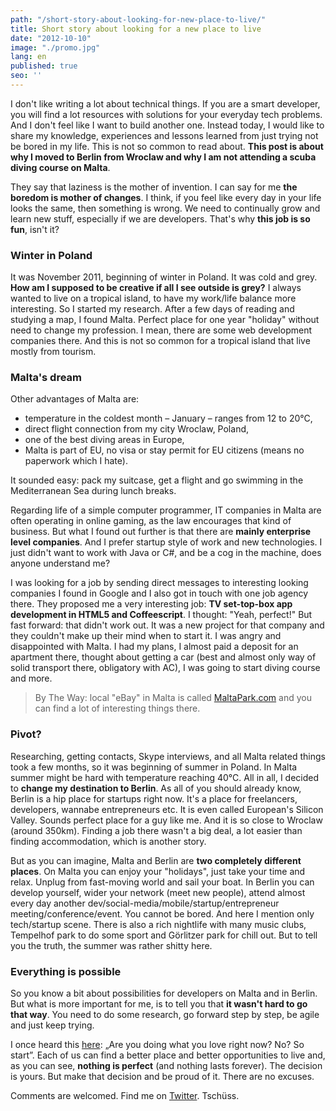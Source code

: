 ```yaml
---
path: "/short-story-about-looking-for-new-place-to-live/"
title: Short story about looking for a new place to live
date: "2012-10-10"
image: "./promo.jpg"
lang: en
published: true
seo: ''
---
```


I don't like writing a lot about technical things. If you are a smart developer, you will find a lot resources with solutions for your everyday tech problems. And I don't feel like I want to build another one. Instead today, I would like to share my knowledge, experiences and lessons learned from just trying not be bored in my life. This is not so common to read about. **This post is about why I moved to Berlin from Wroclaw and why I am not attending a scuba diving course on Malta**.

They say that laziness is the mother of invention. I can say for me **the boredom is mother of changes**. I think, if you feel like every day in your life looks the same, then something is wrong. We need to continually grow and learn new stuff, especially if we are developers. That's why **this job is so fun**, isn't it?

### Winter in Poland

It was November 2011, beginning of winter in Poland. It was cold and grey. **How am I supposed to be creative if all I see outside is grey?** I always wanted to live on a tropical island, to have my work/life balance more interesting. So I started my research. After a few days of reading and studying a map, I found Malta. Perfect place for one year "holiday" without need to change my profession. I mean, there are some web development companies there. And this is not so common for a tropical island that live mostly from tourism.

### Malta's dream

Other advantages of Malta are:

- temperature in the coldest month – January – ranges from 12 to 20°C,
- direct flight connection from my city Wroclaw, Poland,
- one of the best diving areas in Europe,
- Malta is part of EU, no visa or stay permit for EU citizens (means no paperwork which I hate).

It sounded easy: pack my suitcase, get a flight and go swimming in the Mediterranean Sea during lunch breaks.

Regarding life of a simple computer programmer, IT companies in Malta are often operating in online gaming, as the law encourages that kind of business. But what I found out further is that there are **mainly enterprise level companies**. And I prefer startup style of work and new technologies. I just didn't want to work with Java or C#, and be a cog in the machine, does anyone understand me?

I was looking for a job by sending direct messages to interesting looking companies I found in Google and I also got in touch with one job agency there. They proposed me a very interesting job: **TV set-top-box app development in HTML5 and Coffeescript**. I thought: "Yeah, perfect!" But fast forward: that didn't work out. It was a new project for that company and they couldn't make up their mind when to start it. I was angry and disappointed with Malta. I had my plans, I almost paid a deposit for an apartment there, thought about getting a car (best and almost only way of solid transport there, obligatory with AC), I was going to start diving course and more.

> By The Way: local "eBay" in Malta is called [MaltaPark.com](http://www.maltapark.com/) and you can find a lot of interesting things there.

### Pivot?

Researching, getting contacts, Skype interviews, and all Malta related things took a few months, so it was beginning of summer in Poland. In Malta summer might be hard with temperature reaching 40°C. All in all, I decided to **change my destination to Berlin**. As all of you should already know, Berlin is a hip place for startups right now. It's a place for freelancers, developers, wannabe entrepreneurs etc. It is even called European's Silicon Valley. Sounds perfect place for a guy like me. And it is so close to Wroclaw (around 350km). Finding a job there wasn't a big deal, a lot easier than finding accommodation, which is another story.

But as you can imagine, Malta and Berlin are **two completely different places**. On Malta you can enjoy your "holidays", just take your time and relax. Unplug from fast-moving world and sail your boat. In Berlin you can develop yourself, wider your network (meet new people), attend almost every day another dev/social-media/mobile/startup/entrepreneur meeting/conference/event. You cannot be bored. And here I mention only tech/startup scene. There is also a rich nightlife with many music clubs, Tempelhof park to do some sport and Görlitzer park for chill out. But to tell you the truth, the summer was rather shitty here.

### Everything is possible

So you know a bit about possibilities for developers on Malta and in Berlin. But what is more important for me, is to tell you that **it wasn't hard to go that way**. You need to do some research, go forward step by step, be agile and just keep trying.

I once heard this [here](http://vimeo.com/44130258): „Are you doing what you love right now? No? So start”. Each of us can find a better place and better opportunities to live and, as you can see, **nothing is perfect** (and nothing lasts forever). The decision is yours. But make that decision and be proud of it. There are no excuses.

Comments are welcomed. Find me on [Twitter](https://twitter.com/krzysu).
Tschüss.

